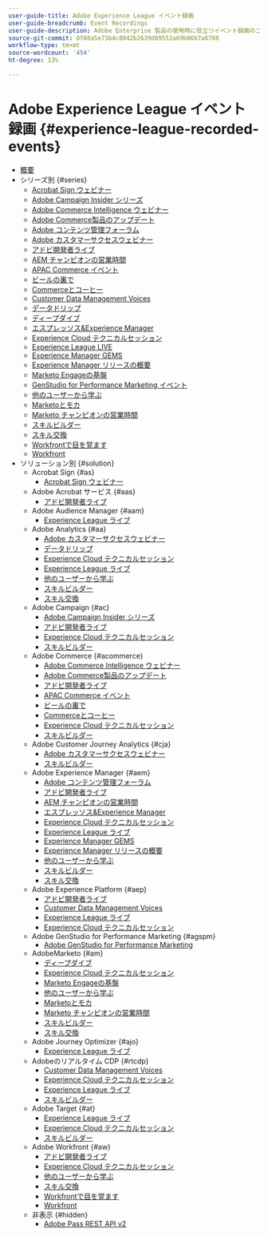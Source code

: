 ```yaml
---
user-guide-title: Adobe Experience League イベント録画
user-guide-breadcrumb: Event Recordings
user-guide-description: Adobe Enterprise 製品の使用時に役立つイベント録画のコレクション
source-git-commit: 0f08a5e73b4c8842b2639d89552a69b06b7a6788
workflow-type: tm+mt
source-wordcount: '454'
ht-degree: 13%

---
```



# Adobe Experience League イベント録画 {#experience-league-recorded-events}

+ [概要](overview.md)
+ シリーズ別 {#series}
   + [Acrobat Sign ウェビナー ](https://experienceleague.adobe.com/docs/events/acrobat-sign-webinars/overview.html?lang=ja)
   + [Adobe Campaign Insider シリーズ ](https://experienceleague.adobe.com/docs/events/adobe-campaign-insider-recordings/overview.html?lang=ja)
   + [Adobe Commerce Intelligence ウェビナー ](https://experienceleague.adobe.com/docs/events/mbi-webinars-recordings/overview.html?lang=ja)
   + [Adobe Commerce製品のアップデート ](https://experienceleague.adobe.com/docs/events/adobe-commerce-product-update-recordings/overview.html?lang=ja)
   + [Adobe コンテンツ管理フォーラム ](https://experienceleague.adobe.com/docs/events/adobe-content-management-forum-recordings/overview.html?lang=ja)
   + [Adobe カスタマーサクセスウェビナー ](https://experienceleague.adobe.com/docs/events/adobe-customer-success-webinar-recordings/overview.html?lang=ja)
   + [アドビ開発者ライブ](https://experienceleague.adobe.com/docs/events/adobe-developers-live-recordings/overview.html?lang=ja)
   + [AEM チャンピオンの営業時間 ](https://experienceleague.adobe.com/docs/events/aem-champion-office-hours/overview.html?lang=ja)
   + [APAC Commerce イベント ](https://experienceleague.adobe.com/docs/events/apac-commerce-recordings/overview.html?lang=ja)
   + [ ビールの裏で ](https://experienceleague.adobe.com/docs/events/behind-the-brew-recordings/overview.html?lang=ja)
   + [Commerceとコーヒー ](https://experienceleague.adobe.com/docs/events/commerce-and-coffee-recordings/overview.html?lang=ja)
   + [Customer Data Management Voices](https://experienceleague.adobe.com/docs/events/customer-data-management-voices-recordings/overview.html?lang=ja)
   + [ データドリップ ](https://experienceleague.adobe.com/docs/events/data-drip-recordings/overview.html?lang=ja)
   + [ ディープダイブ ](https://experienceleague.adobe.com/docs/events/deep-dives-recordings/overview.html?lang=ja)
   + [ エスプレッソス&amp;Experience Manager](https://experienceleague.adobe.com/docs/events/espressos-and-experience-manager-recordings/overview.html?lang=ja)
   + [Experience Cloud テクニカルセッション ](https://experienceleague.adobe.com/docs/events/tech-sessions/overview.html?lang=ja)
   + [Experience League LIVE](https://experienceleague.adobe.com/docs/events/experience-league-live-recordings/overview.html?lang=ja)
   + [Experience Manager GEMS](https://experienceleague.adobe.com/docs/events/experience-manager-gems-recordings/overview.html?lang=ja)
   + [Experience Manager リリースの概要 ](https://experienceleague.adobe.com/docs/events/aemcs-release-update-recordings/overview.html?lang=ja)
   + [Marketo Engageの基盤 ](https://experienceleague.adobe.com/ja/docs/events/foundations-of-marketo-engage-webinars/overview)
   + [GenStudio for Performance Marketing イベント ](https://experienceleague.adobe.com/docs/events/genstudio-for-performance-marketing-events/overview.html?lang=ja)
   + [ 他のユーザーから学ぶ ](https://experienceleague.adobe.com/docs/events/learn-from-your-peers-recordings/overview.html?lang=ja)
   + [Marketoとモカ ](https://experienceleague.adobe.com/docs/events/marketo-and-mochas-recordings/overview.html?lang=ja)
   + [Marketo チャンピオンの営業時間 ](https://experienceleague.adobe.com/docs/events/marketo-champion-office-hours/overview.html?lang=ja)
   + [ スキルビルダー ](https://experienceleague.adobe.com/docs/events/skill-builder-recordings/overview.html?lang=ja)
   + [ スキル交換 ](https://experienceleague.adobe.com/docs/events/the-skill-exchange-recordings/overview.html?lang=ja)
   + [Workfrontで目を覚ます ](https://experienceleague.adobe.com/docs/events/wake-up-with-workfront-recordings/overview.html?lang=ja)
   + [Workfront](https://experienceleague.adobe.com/docs/events/workfront-recordings/overview.html?lang=ja)
+ ソリューション別 {#solution}
   + Acrobat Sign {#as}
      + [Acrobat Sign ウェビナー ](https://experienceleague.adobe.com/docs/events/acrobat-sign-webinars/overview.html?lang=ja)
   + Adobe Acrobat サービス {#aas}
      + [アドビ開発者ライブ](https://experienceleague.adobe.com/docs/events/adobe-developers-live-recordings/overview.html?lang=ja)
   + Adobe Audience Manager {#aam}
      + [Experience League ライブ ](https://experienceleague.adobe.com/docs/events/experience-league-live-recordings/overview.html?lang=ja)
   + Adobe Analytics {#aa}
      + [Adobe カスタマーサクセスウェビナー ](https://experienceleague.adobe.com/docs/events/adobe-customer-success-webinar-recordings/overview.html?lang=ja)
      + [ データドリップ ](https://experienceleague.adobe.com/docs/events/data-drip-recordings/overview.html?lang=ja)
      + [Experience Cloud テクニカルセッション ](https://experienceleague.adobe.com/docs/events/tech-sessions/overview.html?lang=ja)
      + [Experience League ライブ ](https://experienceleague.adobe.com/docs/events/experience-league-live-recordings/overview.html?lang=ja)
      + [ 他のユーザーから学ぶ ](https://experienceleague.adobe.com/docs/events/learn-from-your-peers-recordings/overview.html?lang=ja)
      + [ スキルビルダー ](https://experienceleague.adobe.com/docs/events/skill-builder-recordings/overview.html?lang=ja)
      + [ スキル交換 ](https://experienceleague.adobe.com/docs/events/the-skill-exchange-recordings/overview.html?lang=ja)
   + Adobe Campaign {#ac}
      + [Adobe Campaign Insider シリーズ ](https://experienceleague.adobe.com/docs/events/adobe-campaign-insider-recordings/overview.html?lang=ja)
      + [アドビ開発者ライブ](https://experienceleague.adobe.com/docs/events/adobe-developers-live-recordings/overview.html?lang=ja)
      + [Experience Cloud テクニカルセッション ](https://experienceleague.adobe.com/docs/events/tech-sessions/overview.html?lang=ja)
      + [ スキルビルダー ](https://experienceleague.adobe.com/docs/events/skill-builder-recordings/overview.html?lang=ja)
   + Adobe Commerce {#acommerce}
      + [Adobe Commerce Intelligence ウェビナー ](https://experienceleague.adobe.com/docs/events/mbi-webinars-recordings/overview.html?lang=ja)
      + [Adobe Commerce製品のアップデート ](https://experienceleague.adobe.com/docs/events/adobe-commerce-product-update-recordings/overview.html?lang=ja)
      + [アドビ開発者ライブ](https://experienceleague.adobe.com/docs/events/adobe-developers-live-recordings/overview.html?lang=ja)
      + [APAC Commerce イベント ](https://experienceleague.adobe.com/docs/events/apac-commerce-recordings/overview.html?lang=ja)
      + [ ビールの裏で ](https://experienceleague.adobe.com/docs/events/behind-the-brew-recordings/overview.html?lang=ja)
      + [Commerceとコーヒー ](https://experienceleague.adobe.com/docs/events/commerce-and-coffee-recordings/overview.html?lang=ja)
      + [Experience Cloud テクニカルセッション ](https://experienceleague.adobe.com/docs/events/tech-sessions/overview.html?lang=ja)
      + [ スキルビルダー ](https://experienceleague.adobe.com/docs/events/skill-builder-recordings/overview.html?lang=ja)
   + Adobe Customer Journey Analytics {#cja}
      + [Adobe カスタマーサクセスウェビナー ](https://experienceleague.adobe.com/docs/events/adobe-customer-success-webinar-recordings/overview.html?lang=ja)
      + [ スキルビルダー ](https://experienceleague.adobe.com/docs/events/skill-builder-recordings/overview.html?lang=ja)
   + Adobe Experience Manager {#aem}
      + [Adobe コンテンツ管理フォーラム ](https://experienceleague.adobe.com/docs/events/adobe-content-management-forum-recordings/overview.html?lang=ja)
      + [アドビ開発者ライブ](https://experienceleague.adobe.com/docs/events/adobe-developers-live-recordings/overview.html?lang=ja)
      + [AEM チャンピオンの営業時間 ](https://experienceleague.adobe.com/docs/events/aem-champion-office-hours/overview.html?lang=ja)
      + [ エスプレッソス&amp;Experience Manager](https://experienceleague.adobe.com/docs/events/espressos-and-experience-manager-recordings/overview.html?lang=ja)
      + [Experience Cloud テクニカルセッション ](https://experienceleague.adobe.com/docs/events/tech-sessions/overview.html?lang=ja)
      + [Experience League ライブ ](https://experienceleague.adobe.com/docs/events/experience-league-live-recordings/overview.html?lang=ja)
      + [Experience Manager GEMS](https://experienceleague.adobe.com/docs/events/experience-manager-gems-recordings/overview.html?lang=ja)
      + [Experience Manager リリースの概要 ](https://experienceleague.adobe.com/docs/events/aemcs-release-update-recordings/overview.html?lang=ja)
      + [ 他のユーザーから学ぶ ](https://experienceleague.adobe.com/docs/events/learn-from-your-peers-recordings/overview.html?lang=ja)
      + [ スキルビルダー ](https://experienceleague.adobe.com/docs/events/skill-builder-recordings/overview.html?lang=ja)
      + [ スキル交換 ](https://experienceleague.adobe.com/docs/events/the-skill-exchange-recordings/overview.html?lang=ja)
   + Adobe Experience Platform {#aep}
      + [アドビ開発者ライブ](https://experienceleague.adobe.com/docs/events/adobe-developers-live-recordings/overview.html?lang=ja)
      + [Customer Data Management Voices](https://experienceleague.adobe.com/docs/events/customer-data-management-voices-recordings/overview.html?lang=ja)
      + [Experience League ライブ ](https://experienceleague.adobe.com/docs/events/experience-league-live-recordings/overview.html?lang=ja)
      + [Experience Cloud テクニカルセッション ](https://experienceleague.adobe.com/docs/events/tech-sessions/overview.html?lang=ja)
   + Adobe GenStudio for Performance Marketing {#agspm}
      + [Adobe GenStudio for Performance Marketing](https://experienceleague.adobe.com/docs/events/genstudio-for-performance-marketing-events/overview.html?lang=ja)
   + AdobeMarketo {#am}
      + [ ディープダイブ ](https://experienceleague.adobe.com/docs/events/deep-dives-recordings/overview.html?lang=ja)
      + [Experience Cloud テクニカルセッション ](https://experienceleague.adobe.com/docs/events/tech-sessions/overview.html?lang=ja)
      + [Marketo Engageの基盤 ](https://experienceleague.adobe.com/ja/docs/events/foundations-of-marketo-engage-webinars/overview)
      + [ 他のユーザーから学ぶ ](https://experienceleague.adobe.com/docs/events/learn-from-your-peers-recordings/overview.html?lang=ja)
      + [Marketoとモカ ](https://experienceleague.adobe.com/docs/events/marketo-and-mochas-recordings/overview.html?lang=ja)
      + [Marketo チャンピオンの営業時間 ](https://experienceleague.adobe.com/docs/events/marketo-champion-office-hours/overview.html?lang=ja)
      + [ スキルビルダー ](https://experienceleague.adobe.com/docs/events/skill-builder-recordings/overview.html?lang=ja)
      + [ スキル交換 ](https://experienceleague.adobe.com/docs/events/the-skill-exchange-recordings/overview.html?lang=ja)
   + Adobe Journey Optimizer {#ajo}
      + [Experience League ライブ ](https://experienceleague.adobe.com/docs/events/experience-league-live-recordings/overview.html?lang=ja)
   + Adobeのリアルタイム CDP {#rtcdp}
      + [Customer Data Management Voices](https://experienceleague.adobe.com/docs/events/customer-data-management-voices-recordings/overview.html?lang=ja)
      + [Experience Cloud テクニカルセッション ](https://experienceleague.adobe.com/docs/events/tech-sessions/overview.html?lang=ja)
      + [Experience League ライブ ](https://experienceleague.adobe.com/docs/events/experience-league-live-recordings/overview.html?lang=ja)
      + [ スキルビルダー ](https://experienceleague.adobe.com/docs/events/skill-builder-recordings/overview.html?lang=ja)
   + Adobe Target {#at}
      + [Experience League ライブ ](https://experienceleague.adobe.com/docs/events/experience-league-live-recordings/overview.html?lang=ja)
      + [Experience Cloud テクニカルセッション ](https://experienceleague.adobe.com/docs/events/tech-sessions/overview.html?lang=ja)
      + [ スキルビルダー ](https://experienceleague.adobe.com/docs/events/skill-builder-recordings/overview.html?lang=ja)
   + Adobe Workfront {#aw}
      + [アドビ開発者ライブ](https://experienceleague.adobe.com/docs/events/adobe-developers-live-recordings/overview.html?lang=ja)
      + [Experience Cloud テクニカルセッション ](https://experienceleague.adobe.com/docs/events/tech-sessions/overview.html?lang=ja)
      + [ 他のユーザーから学ぶ ](https://experienceleague.adobe.com/docs/events/learn-from-your-peers-recordings/overview.html?lang=ja)
      + [ スキル交換 ](https://experienceleague.adobe.com/docs/events/the-skill-exchange-recordings/overview.html?lang=ja)
      + [Workfrontで目を覚ます ](https://experienceleague.adobe.com/docs/events/wake-up-with-workfront-recordings/overview.html?lang=ja)
      + [Workfront](https://experienceleague.adobe.com/docs/events/workfront-recordings/overview.html?lang=ja)
   + 非表示 {#hidden}
      + [Adobe Pass REST API v2](../single-events/adobe-pass-rest-api-v2.md)